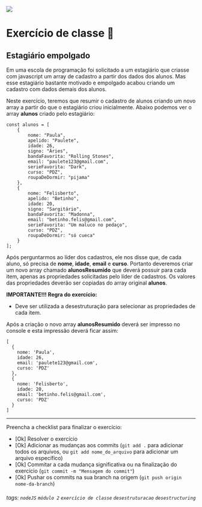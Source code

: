 ![](https://i.imgur.com/xG74tOh.png)

# Exercício de classe 🏫

## Estagiário empolgado

Em uma escola de programação foi solicitado a um estagiário que criasse com javascript um array de cadastro a partir dos dados dos alunos. Mas esse estagiário bastante motivado e empolgado acabou criando um cadastro com dados demais dos alunos.

Neste exercício, teremos que resumir o cadastro de alunos criando um novo array a partir do que o estagiário criou inicialmente. Abaixo podemos ver o array **alunos** criado pelo estagiário:

```javascript=
const alunos = [
    {
        nome: "Paula",
        apelido: "Paulete",
        idade: 26,
        signo: "Áries",
        bandaFavorita: "Rolling Stones",
        email: "paulete123@gmail.com",
        serieFavorita: "Dark",
        curso: "PDZ",
        roupaDeDormir: "pijama"
    },
    {
        nome: "Felisberto",
        apelido: "Betinho",
        idade: 20,
        signo: "Sargitário",
        bandaFavorita: "Madonna",
        email: "betinho.felis@gmail.com",
        serieFavorita: "Um maluco no pedaço",
        curso: "PDZ",
        roupaDeDormir: "só cueca"
    }
];
```

Após perguntarmos ao líder dos cadastros, ele nos disse que, de cada aluno, só precisa de **nome**, **idade**, **email** e **curso**.
Portanto deveremos criar um novo array chamado **alunosResumido** que deverá possuir para cada item, apenas as propriedades solicitadas pelo líder de cadastros. Os valores das propriedades deverão ser copiadas do array original **alunos**.

**IMPORTANTE!!! Regra do exercício:**
* Deve ser utilizada a desestruturação para selecionar as propriedades de cada item.

Após a criação o novo array **alunosResumido** deverá ser impresso no console e esta impressão deverá ficar assim:

```
[
  {
    nome: 'Paula',
    idade: 26,
    email: 'paulete123@gmail.com',
    curso: 'PDZ'
  },
  {
    nome: 'Felisberto',
    idade: 20,
    email: 'betinho.felis@gmail.com',
    curso: 'PDZ'
  }
]
```

---

Preencha a checklist para finalizar o exercício:

- [Ok] Resolver o exercício
- [Ok] Adicionar as mudanças aos commits (`git add .` para adicionar todos os arquivos, ou `git add nome_do_arquivo` para adicionar um arquivo específico)
- [Ok] Commitar a cada mudança significativa ou na finalização do exercício (`git commit -m "Mensagem do commit"`)
- [Ok] Pushar os commits na sua branch na origem (`git push origin nome-da-branch`)

###### tags: `nodeJS` `módulo 2` `exercício de classe` `desestruturacao` `desestructuring`

